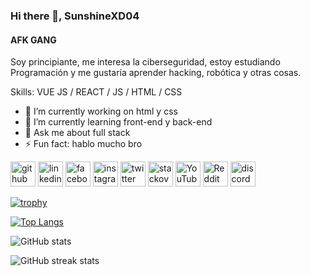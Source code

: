 ### Hi there 👋, SunshineXD04
#### AFK GANG

Soy principiante, me interesa la ciberseguridad, estoy estudiando Programación y me gustaría aprender hacking, robótica y otras cosas.

Skills: VUE JS / REACT / JS / HTML / CSS

- 🔭 I’m currently working on html y css 
- 🌱 I’m currently learning front-end y back-end 
- 💬 Ask me about full stack 
- ⚡ Fun fact: hablo mucho bro 


[<img src='https://cdn.jsdelivr.net/npm/simple-icons@3.0.1/icons/github.svg' alt='github' height='40'>](https://github.com/mrsunshine)  [<img src='https://cdn.jsdelivr.net/npm/simple-icons@3.0.1/icons/linkedin.svg' alt='linkedin' height='40'>](https://www.linkedin.com/in/sunshine/)  [<img src='https://cdn.jsdelivr.net/npm/simple-icons@3.0.1/icons/facebook.svg' alt='facebook' height='40'>](https://www.facebook.com/Francisco )  [<img src='https://cdn.jsdelivr.net/npm/simple-icons@3.0.1/icons/instagram.svg' alt='instagram' height='40'>](https://www.instagram.com/solofrancisco/)  [<img src='https://cdn.jsdelivr.net/npm/simple-icons@3.0.1/icons/twitter.svg' alt='twitter' height='40'>](https://twitter.com/sunshineXD04)  [<img src='https://cdn.jsdelivr.net/npm/simple-icons@3.0.1/icons/stackoverflow.svg' alt='stackoverflow' height='40'>](https://stackoverflow.com/users/mrsunshine)  [<img src='https://cdn.jsdelivr.net/npm/simple-icons@3.0.1/icons/youtube.svg' alt='YouTube' height='40'>](https://www.youtube.com/channel/sunshine)  [<img src='https://cdn.jsdelivr.net/npm/simple-icons@3.0.1/icons/reddit.svg' alt='Reddit' height='40'>](https://www.reddit.com/user/elsunshineXD04)  [<img src='https://cdn.jsdelivr.net/npm/simple-icons@3.0.1/icons/discord.svg' alt='discord' height='40'>](769732487223574548)  

[![trophy](https://github-profile-trophy.vercel.app/?username=mrsunshine)](https://github.com/ryo-ma/github-profile-trophy)

[![Top Langs](https://github-readme-stats.vercel.app/api/top-langs/?username=mrsunshine)](https://github.com/anuraghazra/github-readme-stats)

![GitHub stats](https://github-readme-stats.vercel.app/api?username=mrsunshine&show_icons=true&count_private=true)  

![GitHub streak stats](https://streak-stats.demolab.com/?user=mrsunshine)  
